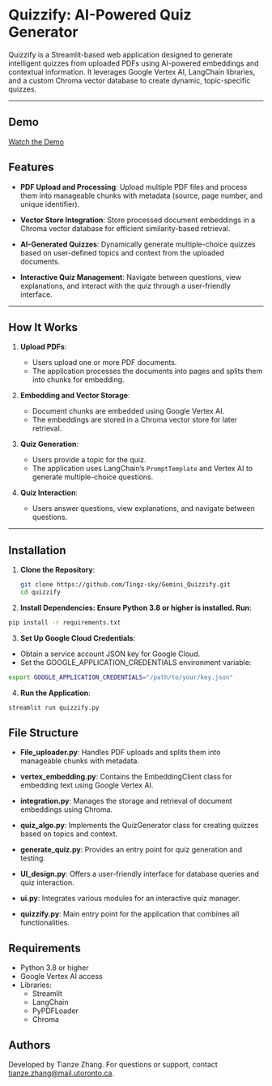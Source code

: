 # Quizzify: AI-Powered Quiz Generator

Quizzify is a Streamlit-based web application designed to generate intelligent quizzes from uploaded PDFs using AI-powered embeddings and contextual information. It leverages Google Vertex AI, LangChain libraries, and a custom Chroma vector database to create dynamic, topic-specific quizzes.

---

## Demo
[Watch the Demo](https://youtu.be/W7-s1UqQsFA)

## Features

- **PDF Upload and Processing**: 
  Upload multiple PDF files and process them into manageable chunks with metadata (source, page number, and unique identifier).

- **Vector Store Integration**:
  Store processed document embeddings in a Chroma vector database for efficient similarity-based retrieval.

- **AI-Generated Quizzes**:
  Dynamically generate multiple-choice quizzes based on user-defined topics and context from the uploaded documents.

- **Interactive Quiz Management**:
  Navigate between questions, view explanations, and interact with the quiz through a user-friendly interface.

---

## How It Works

1. **Upload PDFs**:
   - Users upload one or more PDF documents.
   - The application processes the documents into pages and splits them into chunks for embedding.

2. **Embedding and Vector Storage**:
   - Document chunks are embedded using Google Vertex AI.
   - The embeddings are stored in a Chroma vector store for later retrieval.

3. **Quiz Generation**:
   - Users provide a topic for the quiz.
   - The application uses LangChain’s `PromptTemplate` and Vertex AI to generate multiple-choice questions.

4. **Quiz Interaction**:
   - Users answer questions, view explanations, and navigate between questions.

---

## Installation

1. **Clone the Repository**:
   ```bash
   git clone https://github.com/Tingz-sky/Gemini_Quizzify.git
   cd quizzify
   ```
   
2. **Install Dependencies: Ensure Python 3.8 or higher is installed. Run**:
  ```bash
  pip install -r requirements.txt
  ```

3. **Set Up Google Cloud Credentials**:
- Obtain a service account JSON key for Google Cloud.
- Set the GOOGLE_APPLICATION_CREDENTIALS environment variable:
```bash
export GOOGLE_APPLICATION_CREDENTIALS="/path/to/your/key.json"
```
4. **Run the Application**:
```bash
streamlit run quizzify.py
```

## File Structure
- **File_uploader.py**: Handles PDF uploads and splits them into manageable chunks with metadata.

- **vertex_embedding.py**: Contains the EmbeddingClient class for embedding text using Google Vertex AI.

- **integration.py**: Manages the storage and retrieval of document embeddings using Chroma.

- **quiz_algo.py**: Implements the QuizGenerator class for creating quizzes based on topics and context.

- **generate_quiz.py**: Provides an entry point for quiz generation and testing.

- **UI_design.py**: Offers a user-friendly interface for database queries and quiz interaction.

- **ui.py**: Integrates various modules for an interactive quiz manager.

- **quizzify.py**: Main entry point for the application that combines all functionalities.

## Requirements
- Python 3.8 or higher
- Google Vertex AI access
- Libraries:
    - Streamlit
    - LangChain
    - PyPDFLoader
    - Chroma
## Authors
Developed by Tianze Zhang. For questions or support, contact tianze.zhang@mail.utoronto.ca.
